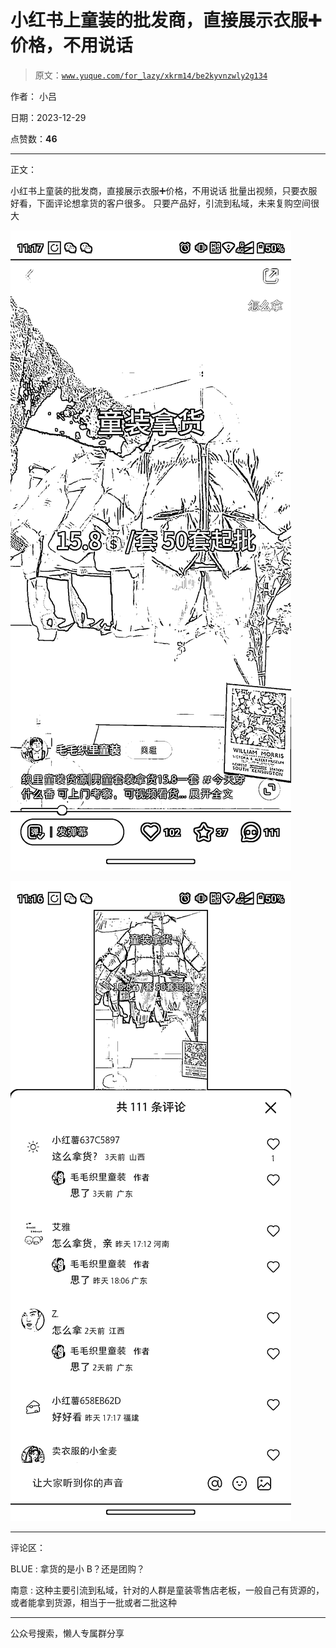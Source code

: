# 小红书上童装的批发商，直接展示衣服➕价格，不用说话

> 原文：[`www.yuque.com/for_lazy/xkrm14/be2kyvnzwly2g134`](https://www.yuque.com/for_lazy/xkrm14/be2kyvnzwly2g134)

作者： 小吕

日期：2023-12-29

点赞数：**46**

* * *

正文：

小红书上童装的批发商，直接展示衣服➕价格，不用说话 批量出视频，只要衣服好看，下面评论想拿货的客户很多。 只要产品好，引流到私域，未来复购空间很大

![](img/cdd58bc2a78dde4fba5338cf61efa52e.png)

![](img/363941ef00a63b36e96eccefdee9de70.png)

* * *

评论区：

BLUE : 拿货的是小 B？还是团购？

南意 : 这种主要引流到私域，针对的人群是童装零售店老板，一般自己有货源的，或者能拿到货源，相当于一批或者二批这种

* * *

公众号搜索，懒人专属群分享